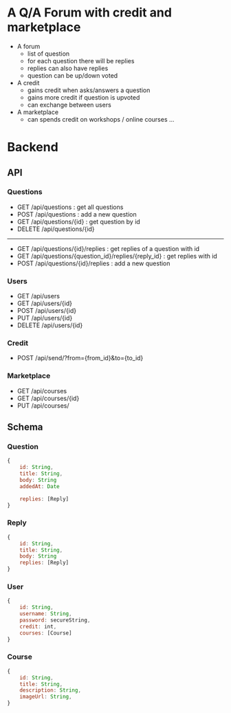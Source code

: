 # A Q/A Forum with credit and marketplace
- A forum
  - list of question
  - for each question there will be replies
  - replies can also have replies
  - question can be up/down voted
- A credit
  - gains credit when asks/answers a question
  - gains more credit if question is upvoted
  - can exchange between users
- A marketplace
  - can spends credit on workshops / online courses ...

# Backend 
## API

### Questions
- GET /api/questions : get all questions
- POST /api/questions : add a new question
- GET /api/questions/{id} : get question by id
- DELETE /api/questions/{id}
- --
- GET /api/questions/{id}/replies : get replies of a question with id
- GET /api/questions/{question_id}/replies/{reply_id} : get replies with id
- POST /api/questions/{id}/replies : add a new question

### Users
- GET /api/users
- GET /api/users/{id}
- POST /api/users/{id}
- PUT /api/users/{id}
- DELETE /api/users/{id}

### Credit
- POST /api/send/?from={from_id}&to={to_id}

### Marketplace
- GET /api/courses
- GET /api/courses/{id}
- PUT /api/courses/

## Schema

### Question
```javascript
{
    id: String,
    title: String,
    body: String
    addedAt: Date

    replies: [Reply]
}
```
### Reply
```javascript
{
    id: String,
    title: String,
    body: String
    replies: [Reply]
}
```
### User
```javascript
{
    id: String,
    username: String,
    password: secureString,
    credit: int,
    courses: [Course]
}
```
### Course
```javascript
{
    id: String,
    title: String,
    description: String,
    imageUrl: String,
}
```
